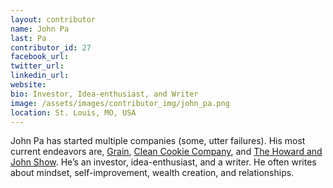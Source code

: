 ```yaml
---
layout: contributor
name: John Pa
last: Pa
contributor_id: 27
facebook_url: 
twitter_url: 
linkedin_url: 
website: 
bio: Investor, Idea-enthusiast, and Writer
image: /assets/images/contributor_img/john_pa.png
location: St. Louis, MO, USA
---
```

John Pa has started multiple companies (some, utter failures). His most current endeavors are, [Grain](http://grainforall.com/), [Clean Cookie Company](https://cleancookieco.com/), and [The Howard and John Show](https://howardandjohn.com/). He’s an investor, idea-enthusiast, and a writer. He often writes about mindset, self-improvement, wealth creation, and relationships.